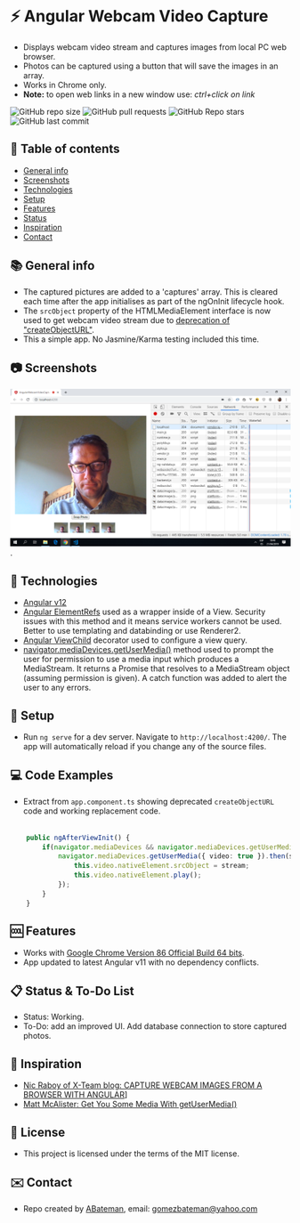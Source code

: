 # :zap: Angular Webcam Video Capture

* Displays webcam video stream and captures images from local PC web browser.
* Photos can be captured using a button that will save the images in an array.
* Works in Chrome only.
* **Note:** to open web links in a new window use: _ctrl+click on link_

![GitHub repo size](https://img.shields.io/github/repo-size/AndrewJBateman/angular-webcam-video-capture?style=plastic)
![GitHub pull requests](https://img.shields.io/github/issues-pr/AndrewJBateman/angular-webcam-video-capture?style=plastic)
![GitHub Repo stars](https://img.shields.io/github/stars/AndrewJBateman/angular-webcam-video-capture?style=plastic)
![GitHub last commit](https://img.shields.io/github/last-commit/AndrewJBateman/angular-webcam-video-capture?style=plastic)

## :page_facing_up: Table of contents

* [General info](#general-info)
* [Screenshots](#screenshots)
* [Technologies](#technologies)
* [Setup](#setup)
* [Features](#features)
* [Status](#status)
* [Inspiration](#inspiration)
* [Contact](#contact)

## :books: General info

* The captured pictures are added to a 'captures' array. This is cleared each time after the app initialises as part of the ngOnInit lifecycle hook.
* The `srcObject` property of the HTMLMediaElement interface is now used to get webcam video stream due to [deprecation of "createObjectURL"](https://developer.mozilla.org/en-US/docs/Web/API/HTMLMediaElement/srcObject).
* This a simple app. No Jasmine/Karma testing included this time.

## :camera: Screenshots

![Example screenshot](./img/webcam-video-capture.png).

## :signal_strength: Technologies

* [Angular v12](https://angular.io/)
* [Angular ElementRefs](https://angular.io/api/core/ElementRef#description) used as a wrapper inside of a View. Security issues with this method and it means service workers cannot be used. Better to use templating and databinding or use Renderer2.
* [Angular ViewChild](https://angular.io/api/core/ViewChild) decorator used to configure a view query.
* [navigator.mediaDevices.getUserMedia()](https://developer.mozilla.org/en-US/docs/Web/API/MediaDevices/getUserMedia) method used to prompt the user for permission to use a media input which produces a MediaStream. It returns a Promise that resolves to a MediaStream object (assuming permission is given). A catch function was added to alert the user to any errors.

## :floppy_disk: Setup

* Run `ng serve` for a dev server. Navigate to `http://localhost:4200/`. The app will automatically reload if you change any of the source files.

## :computer: Code Examples

* Extract from `app.component.ts` showing deprecated `createObjectURL` code and working replacement code.

```typescript

    public ngAfterViewInit() {
        if(navigator.mediaDevices && navigator.mediaDevices.getUserMedia) {
            navigator.mediaDevices.getUserMedia({ video: true }).then(stream => {
                this.video.nativeElement.srcObject = stream;
                this.video.nativeElement.play();
            });
        }
    }


```

## :cool: Features

* Works with [Google Chrome Version 86 Official Build 64 bits](https://www.google.com/chrome/).
* App updated to latest Angular v11 with no dependency conflicts.

## :clipboard: Status & To-Do List

* Status: Working.
* To-Do: add an improved UI. Add database connection to store captured photos.

## :clap: Inspiration

* [Nic Raboy of X-Team blog: CAPTURE WEBCAM IMAGES FROM A BROWSER WITH ANGULAR](https://x-team.com/blog/webcam-image-capture-angular/)]
* [Matt McAlister: Get You Some Media With getUserMedia()](https://medium.com/@matt.mcalister93/get-you-some-media-with-getusermedia-726cde161cd7)

## :file_folder: License

* This project is licensed under the terms of the MIT license.

## :envelope: Contact

* Repo created by [ABateman](https://github.com/AndrewJBateman), email: gomezbateman@yahoo.com
